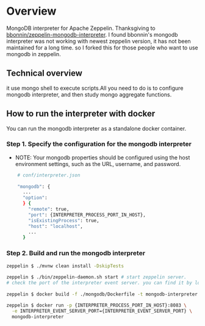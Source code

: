 # Overview
MongoDB interpreter for Apache Zeppelin. Thanksgiving to [bbonnin/zeppelin-mongodb-interpreter](https://github.com/bbonnin/zeppelin-mongodb-interpreter).
I found bbonnin's mongodb interpreter was not working with newest zeppelin version, it has not been maintained for a long time.
so I forked this for those people who want to use mongodb in zeppelin.

## Technical overview
it use mongo shell to execute scripts.All you need to do is to configure mongodb interpreter,
and then study mongo aggregate functions.

## How to run the interpreter with docker
You can run the mongodb interpreter as a standalone docker container.

### Step 1. Specify the configuration for the mongodb interpreter
* NOTE: Your mongodb properties should be configured using the host environment settings, such as the URL, username, and password.
```bash
    # conf/interpreter.json
    
    "mongodb": {
      ...
      "option":
      } {
        "remote": true,
        "port": {INTERPRETER_PROCESS_PORT_IN_HOST},
        "isExistingProcess": true,
        "host": "localhost",
        ...
      }
````

### Step 2. Build and run the mongodb interpreter
```bash
zeppelin $ ./mvnw clean install -DskipTests
 
zeppelin $ ./bin/zeppelin-daemon.sh start # start zeppelin server.
# check the port of the interpreter event server. you can find it by looking for the log that starts with "InterpreterEventServer is starting at"
   
zeppelin $ docker build -f ./mongodb/Dockerfile -t mongodb-interpreter .

zeppelin $ docker run -p {INTERPRETER_PROCESS_PORT_IN_HOST}:8083 \
  -e INTERPRETER_EVENT_SERVER_PORT={INTERPRETER_EVENT_SERVER_PORT} \
  mongodb-interpreter
```

